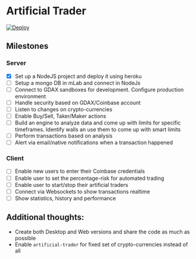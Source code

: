# Artificial Trader

[![Deploy](https://www.herokucdn.com/deploy/button.svg)](https://heroku.com/deploy?template=https://github.com/jcvilap/artificial-trader)


## Milestones
### Server
- [x] Set up a NodeJS project and deploy it using heroku
- [ ] Setup a mongo DB in mLab and connect in NodeJs 
- [ ] Connect to GDAX sandboxes for development. Configure production environment 
- [ ] Handle security based on GDAX/Coinbase account
- [ ] Listen to changes on crypto-currencies
- [ ] Enable Buy/Sell, Taker/Maker actions
- [ ] Build an engine to analyze data and come up with limits for specific timeframes. Identify walls an use them to come up with smart limits
- [ ] Perform transactions based on analysis
- [ ] Alert via email/native notifications when a transaction happened
### Client
- [ ] Enable new users to enter their Coinbase credentials
- [ ] Enable user to set the percentage-risk for automated trading
- [ ] Enable user to start/stop their artificial traders
- [ ] Connect via Websockets to show transactions realtime
- [ ] Show statistics, history and performance 

## Additional thoughts:
- Create both Desktop and Web versions and share the code as much as possible
- Enable `artificial-trader` for fixed set of crypto-currencies instead of all
